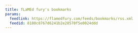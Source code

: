 ```yaml
---
title: fLaMEd fury's bookmarks
params:
  feedlink: https://flamedfury.com/feeds/bookmarks/rss.xml
  feedid: 8180c8767d6241b2e28570f5e0024ddd
---
```

